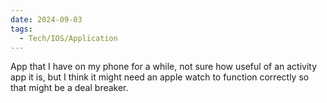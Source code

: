 ```yaml
---
date: 2024-09-03
tags:
  - Tech/IOS/Application
---
```

App that I have on my phone for a while, not sure how useful of an activity app it is, but I think it might need an apple watch to function correctly so that might be a deal breaker.